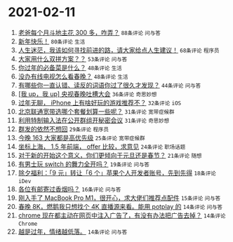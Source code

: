 # 2021-02-11

1. [老爸每个月斗地主花 300 多，咋弄？](https://www.v2ex.com/t/752903) `88条评论` `问与答`
1. [新年快乐！](https://www.v2ex.com/t/752906) `80条评论` `生活`
1. [人生迷茫，我该如何寻找前进的路，请大家给点人生建议！](https://www.v2ex.com/t/752959) `68条评论` `程序员`
1. [大家用什么双拼方案？？](https://www.v2ex.com/t/752937) `53条评论` `问与答`
1. [你过年的必备菜是什么？](https://www.v2ex.com/t/752922) `48条评论` `生活`
1. [没办有线电视怎么看春晚？](https://www.v2ex.com/t/752939) `48条评论` `生活`
1. [有哪些你一直认错、读反的词语你过了很久才发现？](https://www.v2ex.com/t/752905) `44条评论` `问与答`
1. [[我 up，我 up] 央视春晚吐槽大会](https://www.v2ex.com/t/752980) `36条评论` `奇思妙想`
1. [过年无聊， iPhone 上有啥好玩的游戏推荐不？](https://www.v2ex.com/t/752924) `32条评论` `iOS`
1. [北京联通宽带选哪个套餐划算一些呢？](https://www.v2ex.com/t/752927) `31条评论` `宽带症候群`
1. [利用特制输入法在公开群组开秘密会议](https://www.v2ex.com/t/752961) `31条评论` `奇思妙想`
1. [群发的依然不想回](https://www.v2ex.com/t/752978) `29条评论` `程序员`
1. [今晚 163 大家都是高优先级](https://www.v2ex.com/t/752970) `25条评论` `宽带症候群`
1. [坐标上海， 1.5 年前端， offer 比较，求意见](https://www.v2ex.com/t/752950) `24条评论` `职场话题`
1. [对于新的开始这个意义，你们更倾向于元旦还是春节？](https://www.v2ex.com/t/752956) `21条评论` `随想`
1. [有男士玩 switch 的舞力全开吗？](https://www.v2ex.com/t/752919) `19条评论` `问与答`
1. [除夕福利：「9 元」转让「6 个」苹果个人开发者账号，先到先得](https://www.v2ex.com/t/752953) `18条评论` `iDev`
1. [各位有邮寄过香烟吗？](https://www.v2ex.com/t/752912) `16条评论` `问与答`
1. [刚入手了 MacBook Pro M1，很开心，求大佬们推荐点配件](https://www.v2ex.com/t/752940) `15条评论` `问与答`
1. [春晚 8K，燃鹅我只想找个 4K 直播源来看。能用 potplay 的](https://www.v2ex.com/t/752966) `14条评论` `问与答`
1. [chrome 现在都主动在网页中注入广告了，有没有办法把广告去掉？](https://www.v2ex.com/t/752958) `14条评论` `Chrome`
1. [越是过年，情绪越低落。](https://www.v2ex.com/t/752911) `14条评论` `问与答`
